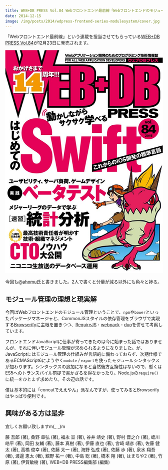 ```yaml
---
title: WEB+DB PRESS Vol.84 Webフロントエンド最前線「Webフロントエンドのモジュール管理」
date: 2014-12-15
image: /img/posts/2014/wdpress-frontend-series-modulesystem/cover.jpg
---
```


「Webフロントエンド最前線」という連載を担当させてもらっている[WEB+DB PRESS Vol.84](http://gihyo.jp/magazine/wdpress/archive/2014/vol84)が12月23日に発売されます。

![](/img/posts/2014/wdpress-frontend-series-modulesystem/cover.jpg)

今回も[@ahomu](http://twitter.com/ahomu)氏と書きました。2人で書くと分量が減る以外にも色々と捗る。

## モジュール管理の理想と現実解

今回はWebフロントエンドのモジュール管理ということで、`npm`や`bower`といったパッケージマネージャと、CommonJSスタイルの依存管理をブラウザで実現する[Browserify](http://browserify.org/)に主眼を置きつつ、[RequireJS](http://requirejs.org/)・[webpack](http://webpack.github.io/)・[duo](http://duojs.org/)を併せて考察しています。

フロントエンドJavaScriptに仕事が寄ってきたのは今に始まった話ではありませんが、それに伴いモジュール管理が求められるようになりました。が、JavaScriptにはモジュール管理の仕組みが言語的に備わっておらず、次期仕様であるECMAScript6にようやく`module` / `export`を使ったモジュールシンタックスが加わります。シンタックスの追加になると当然後方互換性はないので、暫くはES5へのトランスパイル前提で書かざるを得なかったり。Node.jsの`require()`に統一をひとまず求めたり。その辺の話です。

僕は基本的には「concatでええやん」派なんですが、使ってみるとBrowserifyはやっぱり便利です。

## 興味がある方は是非

宜しくお願い致しますm(_ _)m

<affiliate-link
  src="https://images-na.ssl-images-amazon.com/images/I/61GuZ%2B7U5IL._SX352_BO1,204,203,200_.jpg"
  href="https://www.amazon.co.jp/dp/4774169552/"
  tag="1000ch-22"
  title="WEB+DB PRESS Vol.84">
  藤 吾郎 (著), 桑野 章弘  (著), 福永 亘 (著), 谷井 靖史 (著), 野村 晋之介 (著), 蛭川 皓平 (著), 岡田 友輔 (著), 藤本 真樹 (著), 伊藤 直也 (著), 宮崎 靖彦 (著), 佐藤 健太 (著), 高橋 俊幸 (著), 佐藤 太一 (著), 海野 弘成 (著), 佐藤 歩  (著), 泉水 翔吾  (著), 渡邊 恵太 (著), 舘野 祐一 (著), 中島 聡 (著), 橋本 翔 (著), はまちや2 (著), 竹原 (著), 伊賀敏樹 (著), WEB+DB PRESS編集部 (編集)
</affiliate-link>
